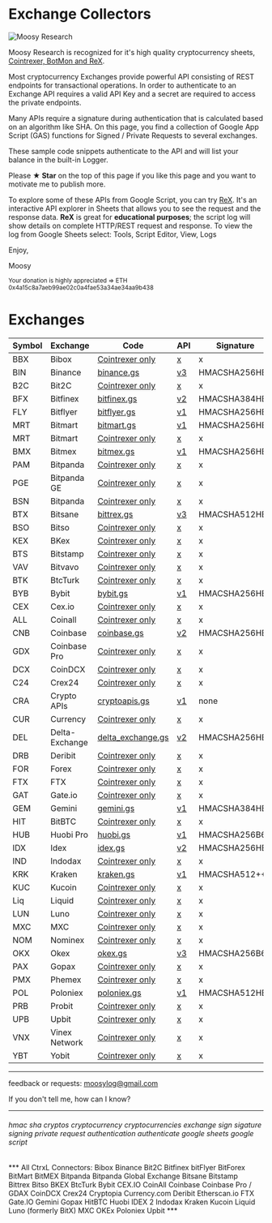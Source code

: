 # Exchange Collectors


![Moosy Research](https://sites.google.com/site/moosyresearch/_/rsrc/1511269486745/projects/cryptos/doc/logo.png)

Moosy Research is recognized for it's high quality cryptocurrency sheets, [Cointrexer, BotMon and ReX](https://sites.google.com/site/moosyresearch/projects/cryptos).

Most cryptocurrency Exchanges provide powerful API consisting of REST endpoints for transactional operations.
In order to authenticate to an Exchange API requires a valid API Key and a secret are required to access the private endpoints.

Many APIs require a signature during authentication that is calculated based on an algorithm like SHA.
On this page, you find a collection of Google App Script (GAS) functions for Signed / Private Requests to several exchanges.

These sample code snippets authenticate to the API and will list your balance in the built-in Logger.

Please **★ Star** on the top of this page if you like this page and you want to motivate me to publish more.

To explore some of these APIs from Google Script, you can try [ReX](https://sites.google.com/site/moosyresearch/projects/cryptos/doc/rex). It's an interactive API explorer in Sheets that allows you to see the request and the response data. **ReX** is great for **educational purposes**; the script log will show details on complete HTTP/REST request and response. To view the log from Google Sheets select: Tools, Script Editor, View, Logs  

Enjoy,

Moosy

<sub>Your donation is highly appreciated => ETH 0x4a15c8a7aeb99ae02c0a4fae53a34ae34aa9b438 </sub>


# Exchanges

Symbol   | Exchange | Code   | API| Signature      
---------| -------- |------- | ---| ---------     
BBX | Bibox | [Cointrexer only](https://sites.google.com/site/moosyresearch/projects/cryptos/doc/ctrxl)  | [x]() | x | 
BIN | Binance | [binance.gs](https://github.com/moosylog/exchange_collectors/blob/master/binance.gs)    | [v3](https://github.com/binance-exchange/binance-official-api-docs/blob/master/rest-api.md) | HMACSHA256HEX | 
B2C | Bit2C | [Cointrexer only](https://sites.google.com/site/moosyresearch/projects/cryptos/doc/ctrxl)  | [x]() | x | 
BFX |Bitfinex | [bitfinex.gs](https://github.com/moosylog/exchange_collectors/blob/master/bitfinex.gs)   | [v2](https://docs.bitfinex.com/docs/introduction) | HMACSHA384HEX 
FLY |Bitflyer | [bitflyer.gs](https://github.com/moosylog/exchange_collectors/blob/master/bitflyer.gs)   | [v1](https://lightning.bitflyer.com/docs?lang=en) | HMACSHA256HEX 
MRT |Bitmart | [bitmart.gs](https://github.com/moosylog/exchange_collectors/blob/master/bitmart.gs)     | [v1](https://developer-pro.bitmart.com/en/part1/start/overview.html) | HMACSHA256HEX 
MRT | Bitmart | [Cointrexer only](https://sites.google.com/site/moosyresearch/projects/cryptos/doc/ctrxl)  | [x]() | x | 
BMX |Bitmex | [bitmex.gs](https://github.com/moosylog/exchange_collectors/blob/master/bitmex.gs)     | [v1](https://www.bitmex.com/app/apiOverview) | HMACSHA256HEX 
PAM | Bitpanda | [Cointrexer only](https://sites.google.com/site/moosyresearch/projects/cryptos/doc/ctrxl)  | [x]() | x | 
PGE | Bitpanda GE | [Cointrexer only](https://sites.google.com/site/moosyresearch/projects/cryptos/doc/ctrxl)  | [x]() | x | 
BSN | Bitpanda | [Cointrexer only](https://sites.google.com/site/moosyresearch/projects/cryptos/doc/ctrxl)  | [x]() | x | 
BTX |Bitsane | [bittrex.gs](https://github.com/moosylog/exchange_collectors/blob/master/bittrex.gs)    | [v3](https://bittrex.github.io/api) | HMACSHA512HEX 
BSO | Bitso | [Cointrexer only](https://sites.google.com/site/moosyresearch/projects/cryptos/doc/ctrxl)  | [x]() | x | 
KEX | BKex | [Cointrexer only](https://sites.google.com/site/moosyresearch/projects/cryptos/doc/ctrxl)  | [x]() | x | 
BTS | Bitstamp | [Cointrexer only](https://sites.google.com/site/moosyresearch/projects/cryptos/doc/ctrxl)  | [x]() | x | 
VAV | Bitvavo | [Cointrexer only](https://sites.google.com/site/moosyresearch/projects/cryptos/doc/ctrxl)  | [x]() | x | 
BTK | BtcTurk | [Cointrexer only](https://sites.google.com/site/moosyresearch/projects/cryptos/doc/ctrxl)  | [x]() | x | 
BYB |Bybit | [bybit.gs](https://github.com/moosylog/exchange_collectors/blob/master/bybit.gs)    | [v1](https://github.com/bybit-exchange/bybit-official-api-docs) | HMACSHA256HEX 
CEX |Cex.io | [Cointrexer only](https://sites.google.com/site/moosyresearch/projects/cryptos/doc/ctrxl)  | [x]() | x | 
ALL |Coinall | [Cointrexer only](https://sites.google.com/site/moosyresearch/projects/cryptos/doc/ctrxl)  | [x]() | x | 
CNB |Coinbase | [coinbase.gs](https://github.com/moosylog/exchange_collectors/blob/master/coinbase.gs)    | [v2](https://developers.coinbase.com/) | HMACSHA256HEX 
GDX |Coinbase Pro | [Cointrexer only](https://sites.google.com/site/moosyresearch/projects/cryptos/doc/ctrxl)  | [x]() | x | 
DCX |CoinDCX | [Cointrexer only](https://sites.google.com/site/moosyresearch/projects/cryptos/doc/ctrxl)  | [x]() | x | 
C24 |Crex24 | [Cointrexer only](https://sites.google.com/site/moosyresearch/projects/cryptos/doc/ctrxl)  | [x]() | x | 
CRA |Crypto APIs | [cryptoapis.gs](https://github.com/moosylog/exchange_collectors/blob/master/cryptoapis.gs)    | [v1](https://docs.cryptoapis.io/) | none 
CUR |Currency | [Cointrexer only](https://sites.google.com/site/moosyresearch/projects/cryptos/doc/ctrxl)  | [x]() | x | 
DEL |Delta-Exchange | [delta_exchange.gs](https://github.com/moosylog/exchange_collectors/blob/master/delta_exchange.gs)    | [v2](https://docs.delta.exchange/) | HMACSHA256HEX 
DRB |Deribit | [Cointrexer only](https://sites.google.com/site/moosyresearch/projects/cryptos/doc/ctrxl)  | [x]() | x | 
FOR |Forex | [Cointrexer only](https://sites.google.com/site/moosyresearch/projects/cryptos/doc/ctrxl)  | [x]() | x | 
FTX |FTX | [Cointrexer only](https://sites.google.com/site/moosyresearch/projects/cryptos/doc/ctrxl)  | [x]() | x | 
GAT |Gate.io | [Cointrexer only](https://sites.google.com/site/moosyresearch/projects/cryptos/doc/ctrxl)  | [x]() | x | 
GEM |Gemini | [gemini.gs](https://github.com/moosylog/exchange_collectors/blob/master/gemini.gs)  | [v1](https://docs.gemini.com/rest-api/) | HMACSHA384HEX 
HIT |BitBTC | [Cointrexer only](https://sites.google.com/site/moosyresearch/projects/cryptos/doc/ctrxl)  | [x]() | x | 
HUB |Huobi Pro | [huobi.gs](https://github.com/moosylog/exchange_collectors/blob/master/huobi.gs)  | [v1](https://github.com/huobiapi/API_Docs_en) | HMACSHA256B64 
IDX |Idex | [idex.gs](https://github.com/moosylog/exchange_collectors/blob/master/idex.gs)  | [v2](https://docs.idex.io) | HMACSHA256HEX
IND |Indodax | [Cointrexer only](https://sites.google.com/site/moosyresearch/projects/cryptos/doc/ctrxl)  | [x]() | x | 
KRK |Kraken | [kraken.gs](https://github.com/moosylog/exchange_collectors/blob/master/kraken.gs)  | [v1](https://www.kraken.com/features/api#private-user-data) | HMACSHA512++
KUC |Kucoin | [Cointrexer only](https://sites.google.com/site/moosyresearch/projects/cryptos/doc/ctrxl)  | [x]() | x | 
Liq |Liquid | [Cointrexer only](https://sites.google.com/site/moosyresearch/projects/cryptos/doc/ctrxl)  | [x]() | x | 
LUN |Luno | [Cointrexer only](https://sites.google.com/site/moosyresearch/projects/cryptos/doc/ctrxl)  | [x]() | x | 
MXC |MXC | [Cointrexer only](https://sites.google.com/site/moosyresearch/projects/cryptos/doc/ctrxl)  | [x]() | x | 
NOM |Nominex | [Cointrexer only](https://sites.google.com/site/moosyresearch/projects/cryptos/doc/ctrxl)  | [x]() | x | 
OKX |Okex | [okex.gs](https://github.com/moosylog/exchange_collectors/blob/master/okex.gs)  | [v3](https://www.okex.com/docs/en/) | HMACSHA256B64 
PAX |Gopax | [Cointrexer only](https://sites.google.com/site/moosyresearch/projects/cryptos/doc/ctrxl)  | [x]() | x | 
PMX |Phemex | [Cointrexer only](https://sites.google.com/site/moosyresearch/projects/cryptos/doc/ctrxl)  | [x]() | x | 
POL |Poloniex | [poloniex.gs](https://github.com/moosylog/exchange_collectors/blob/master/poloniex.gs)  | [v1](https://docs.poloniex.com) | HMACSHA512HEX 
PRB |Probit | [Cointrexer only](https://sites.google.com/site/moosyresearch/projects/cryptos/doc/ctrxl)  | [x]() | x | 
UPB |Upbit | [Cointrexer only](https://sites.google.com/site/moosyresearch/projects/cryptos/doc/ctrxl)  | [x]() | x | 
VNX |Vinex Network | [Cointrexer only](https://sites.google.com/site/moosyresearch/projects/cryptos/doc/ctrxl)  | [x]() | x | 
YBT |Yobit | [Cointrexer only](https://sites.google.com/site/moosyresearch/projects/cryptos/doc/ctrxl)  | [x]() | x | 
***
feedback or requests: moosylog@gmail.com

If you don't tell me, how can I know?
***

###### hmac sha cryptos cryptocurrency cryptocurrencies exchange sign sigature signing private request authentication authenticate google sheets google script

*** All CtrxL Connectors: Bibox Binance Bit2C Bitfinex bitFlyer BitForex BitMart BitMEX Bitpanda Bitpanda Global Exchange Bitsane Bitstamp Bittrex Bitso BKEX BtcTurk Bybit CEX.IO CoinAll Coinbase Coinbase Pro / GDAX CoinDCX Crex24 Cryptopia Currency.com Deribit Etherscan.io FTX Gate.IO Gemini Gopax HitBTC Huobi IDEX 2 Indodax Kraken Kucoin Liquid Luno (formerly BitX) MXC OKEx Poloniex Upbit ***



